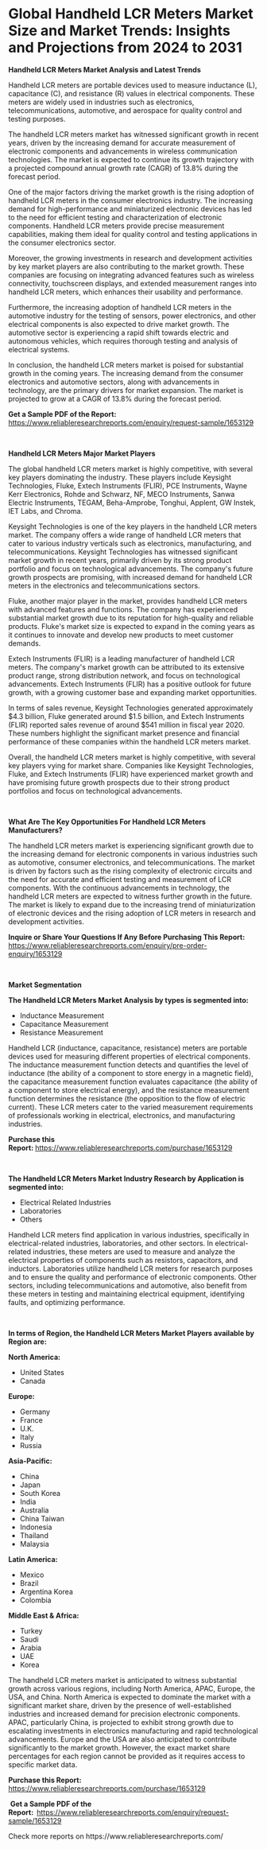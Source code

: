 <p><h1>Global Handheld LCR Meters Market Size and Market Trends: Insights and Projections from 2024 to 2031</h1></p><p><strong>Handheld LCR Meters Market Analysis and Latest Trends</strong></p>
<p><p>Handheld LCR meters are portable devices used to measure inductance (L), capacitance (C), and resistance (R) values in electrical components. These meters are widely used in industries such as electronics, telecommunications, automotive, and aerospace for quality control and testing purposes.</p><p>The handheld LCR meters market has witnessed significant growth in recent years, driven by the increasing demand for accurate measurement of electronic components and advancements in wireless communication technologies. The market is expected to continue its growth trajectory with a projected compound annual growth rate (CAGR) of 13.8% during the forecast period.</p><p>One of the major factors driving the market growth is the rising adoption of handheld LCR meters in the consumer electronics industry. The increasing demand for high-performance and miniaturized electronic devices has led to the need for efficient testing and characterization of electronic components. Handheld LCR meters provide precise measurement capabilities, making them ideal for quality control and testing applications in the consumer electronics sector.</p><p>Moreover, the growing investments in research and development activities by key market players are also contributing to the market growth. These companies are focusing on integrating advanced features such as wireless connectivity, touchscreen displays, and extended measurement ranges into handheld LCR meters, which enhances their usability and performance.</p><p>Furthermore, the increasing adoption of handheld LCR meters in the automotive industry for the testing of sensors, power electronics, and other electrical components is also expected to drive market growth. The automotive sector is experiencing a rapid shift towards electric and autonomous vehicles, which requires thorough testing and analysis of electrical systems.</p><p>In conclusion, the handheld LCR meters market is poised for substantial growth in the coming years. The increasing demand from the consumer electronics and automotive sectors, along with advancements in technology, are the primary drivers for market expansion. The market is projected to grow at a CAGR of 13.8% during the forecast period.</p></p>
<p><strong>Get a Sample PDF of the Report:&nbsp;</strong> <a href="https://www.reliableresearchreports.com/enquiry/request-sample/1653129">https://www.reliableresearchreports.com/enquiry/request-sample/1653129</a></p>
<p>&nbsp;</p>
<p><strong>Handheld LCR Meters Major Market Players</strong></p>
<p><p>The global handheld LCR meters market is highly competitive, with several key players dominating the industry. These players include Keysight Technologies, Fluke, Extech Instruments (FLIR), PCE Instruments, Wayne Kerr Electronics, Rohde and Schwarz, NF, MECO Instruments, Sanwa Electric Instruments, TEGAM, Beha-Amprobe, Tonghui, Applent, GW Instek, IET Labs, and Chroma.</p><p>Keysight Technologies is one of the key players in the handheld LCR meters market. The company offers a wide range of handheld LCR meters that cater to various industry verticals such as electronics, manufacturing, and telecommunications. Keysight Technologies has witnessed significant market growth in recent years, primarily driven by its strong product portfolio and focus on technological advancements. The company's future growth prospects are promising, with increased demand for handheld LCR meters in the electronics and telecommunications sectors.</p><p>Fluke, another major player in the market, provides handheld LCR meters with advanced features and functions. The company has experienced substantial market growth due to its reputation for high-quality and reliable products. Fluke's market size is expected to expand in the coming years as it continues to innovate and develop new products to meet customer demands.</p><p>Extech Instruments (FLIR) is a leading manufacturer of handheld LCR meters. The company's market growth can be attributed to its extensive product range, strong distribution network, and focus on technological advancements. Extech Instruments (FLIR) has a positive outlook for future growth, with a growing customer base and expanding market opportunities.</p><p>In terms of sales revenue, Keysight Technologies generated approximately $4.3 billion, Fluke generated around $1.5 billion, and Extech Instruments (FLIR) reported sales revenue of around $541 million in fiscal year 2020. These numbers highlight the significant market presence and financial performance of these companies within the handheld LCR meters market.</p><p>Overall, the handheld LCR meters market is highly competitive, with several key players vying for market share. Companies like Keysight Technologies, Fluke, and Extech Instruments (FLIR) have experienced market growth and have promising future growth prospects due to their strong product portfolios and focus on technological advancements.</p></p>
<p>&nbsp;</p>
<p><strong>What Are The Key Opportunities For Handheld LCR Meters Manufacturers?</strong></p>
<p><p>The handheld LCR meters market is experiencing significant growth due to the increasing demand for electronic components in various industries such as automotive, consumer electronics, and telecommunications. The market is driven by factors such as the rising complexity of electronic circuits and the need for accurate and efficient testing and measurement of LCR components. With the continuous advancements in technology, the handheld LCR meters are expected to witness further growth in the future. The market is likely to expand due to the increasing trend of miniaturization of electronic devices and the rising adoption of LCR meters in research and development activities.</p></p>
<p><strong>Inquire or Share Your Questions If Any Before Purchasing This Report:</strong> <a href="https://www.reliableresearchreports.com/enquiry/pre-order-enquiry/1653129">https://www.reliableresearchreports.com/enquiry/pre-order-enquiry/1653129</a></p>
<p>&nbsp;</p>
<p><strong>Market Segmentation</strong></p>
<p><strong>The Handheld LCR Meters Market Analysis by types is segmented into:</strong></p>
<p><ul><li>Inductance Measurement</li><li>Capacitance Measurement</li><li>Resistance Measurement</li></ul></p>
<p><p>Handheld LCR (inductance, capacitance, resistance) meters are portable devices used for measuring different properties of electrical components. The inductance measurement function detects and quantifies the level of inductance (the ability of a component to store energy in a magnetic field), the capacitance measurement function evaluates capacitance (the ability of a component to store electrical energy), and the resistance measurement function determines the resistance (the opposition to the flow of electric current). These LCR meters cater to the varied measurement requirements of professionals working in electrical, electronics, and manufacturing industries.</p></p>
<p><strong>Purchase this Report:&nbsp;</strong><a href="https://www.reliableresearchreports.com/purchase/1653129">https://www.reliableresearchreports.com/purchase/1653129</a></p>
<p>&nbsp;</p>
<p><strong>The Handheld LCR Meters Market Industry Research by Application is segmented into:</strong></p>
<p><ul><li>Electrical Related Industries</li><li>Laboratories</li><li>Others</li></ul></p>
<p><p>Handheld LCR meters find application in various industries, specifically in electrical-related industries, laboratories, and other sectors. In electrical-related industries, these meters are used to measure and analyze the electrical properties of components such as resistors, capacitors, and inductors. Laboratories utilize handheld LCR meters for research purposes and to ensure the quality and performance of electronic components. Other sectors, including telecommunications and automotive, also benefit from these meters in testing and maintaining electrical equipment, identifying faults, and optimizing performance.</p></p>
<p>&nbsp;</p>
<p><strong>In terms of Region, the Handheld LCR Meters Market Players available by Region are:</strong></p>
<p>
    <p> <strong> North America: </strong>
        <ul>
            <li>United States</li>
            <li>Canada</li>
        </ul>
        </p> 
    <p> <strong> Europe: </strong>
        <ul>
            <li>Germany</li>
            <li>France</li>
            <li>U.K.</li>
            <li>Italy</li>
            <li>Russia</li>
        </ul>
        </p> 
    <p> <strong> Asia-Pacific: </strong>
        <ul>
            <li>China</li>
            <li>Japan</li>
            <li>South Korea</li>
            <li>India</li>
            <li>Australia</li>
            <li>China Taiwan</li>
            <li>Indonesia</li>
            <li>Thailand</li>
            <li>Malaysia</li>
        </ul>
        </p> 
    <p> <strong> Latin America: </strong>
        <ul>
            <li>Mexico</li>
            <li>Brazil</li>
            <li>Argentina Korea</li>
            <li>Colombia</li>
        </ul>
        </p> 
    <p> <strong> Middle East & Africa: </strong>
        <ul>
            <li>Turkey</li>
            <li>Saudi</li>
            <li>Arabia</li>
            <li>UAE</li>
            <li>Korea</li>
        </ul>
    </p>
    </p>
<p><p>The handheld LCR meters market is anticipated to witness substantial growth across various regions, including North America, APAC, Europe, the USA, and China. North America is expected to dominate the market with a significant market share, driven by the presence of well-established industries and increased demand for precision electronic components. APAC, particularly China, is projected to exhibit strong growth due to escalating investments in electronics manufacturing and rapid technological advancements. Europe and the USA are also anticipated to contribute significantly to the market growth. However, the exact market share percentages for each region cannot be provided as it requires access to specific market data.</p></p>
<p><strong>Purchase this Report: </strong><a href="https://www.reliableresearchreports.com/purchase/1653129">https://www.reliableresearchreports.com/purchase/1653129</a></p>
<p>&nbsp;<strong>Get a Sample PDF of the Report:&nbsp;&nbsp;</strong><a href="https://www.reliableresearchreports.com/enquiry/request-sample/1653129">https://www.reliableresearchreports.com/enquiry/request-sample/1653129</a></p>
<p><strong></strong></p>
<p>Check more reports on https://www.reliableresearchreports.com/</p>